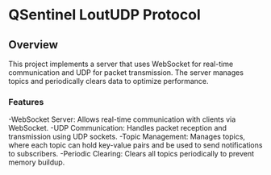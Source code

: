 

# QSentinel LoutUDP Protocol

## Overview

This project implements a server that uses WebSocket for real-time communication and UDP for packet transmission. The server manages topics and periodically clears data to optimize performance.

### Features

-WebSocket Server: Allows real-time communication with clients via WebSocket.
-UDP Communication: Handles packet reception and transmission using UDP sockets.
-Topic Management: Manages topics, where each topic can hold key-value pairs and be used to send notifications to subscribers.
-Periodic Clearing: Clears all topics periodically to prevent memory buildup.
